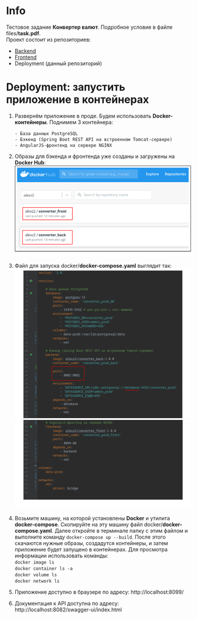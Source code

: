 # Info

Тестовое задание **Конвертер валют**. Подробное условие в файле files/**task.pdf**.  
Проект состоит из репозиториев:
- [Backend](https://github.com/aleksey-nsk/currency_converter_backend) 
- [Frontend](https://github.com/aleksey-nsk/currency_converter_frontend)
- Deployment (данный репозиторий)

# Deployment: запустить приложение в контейнерах

1. Развернём приложение в проде. Будем использовать **Docker-контейнеры**. Поднимем 3 контейнера:

       - База данных PostgreSQL
       - Бэкенд (Spring Boot REST API на встроенном Tomcat-сервере)       
       - AngularJS-фронтенд на сервере NGINX

2. Образы для бэкенда и фронтенда уже созданы и загружены на **Docker Hub**:  
   ![](https://github.com/aleksey-nsk/currency_converter_deployment/blob/master/screenshots/01_1_docker_hub.png)  
   
3. Файл для запуска docker/**docker-compose.yaml** выглядит так:  
   ![](https://github.com/aleksey-nsk/currency_converter_deployment/blob/master/screenshots/02_1_file_for_run.png)  
   ![](https://github.com/aleksey-nsk/currency_converter_deployment/blob/master/screenshots/02_2_file_for_run.png)  

4. Возьмите машину, на которой установлены **Docker** и утилита **docker-compose**. Скопируйте на эту машину
   файл docker/**docker-compose.yaml**. Далее откройте в терминале папку с этим файлом и выполните
   команду `docker-compose up --build`. После этого скачаются нужные образы, создадутся контейнеры, и затем
   приложение будет запущено в контейнерах. Для просмотра информации использовать команды:    
   `docker image ls`  
   `docker container ls -a`  
   `docker volume ls`  
   `docker network ls`  
   
5. Приложение доступно в браузере по адресу: http://localhost:8099/

6. Документация к API доступна по адресу: http://localhost:8082/swagger-ui/index.html
